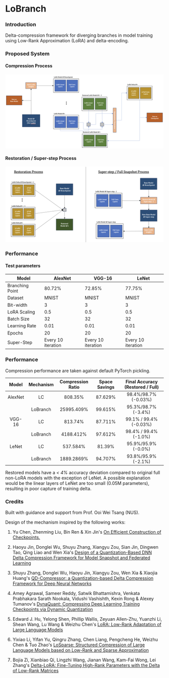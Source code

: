 # LoBranch

### Introduction

Delta-compression framework for diverging branches in model training using Low-Rank Approximation (LoRA) and delta-encoding.

### Proposed System

#### Compression Process

![compressionsystem](./assets/Compression.png)

#### Restoration / Super-step Process


![restorationsystem](./assets/Restoration.png)

### Performance

#### Test parameters

| Model                  | AlexNet                   | VGG-16                    | LeNet                     |
|------------------------|---------------------------|---------------------------|---------------------------|
|     Branching Point    |           80.72%          |           72.85%          |           77.75%          |
|         Dataset        |            MNIST          |            MNIST          |            MNIST          |
|        Bit-width       |              3            |              3            |              3            |
|       LoRA Scaling     |             0.5           |             0.5           |             0.5           |
|        Batch Size      |             32            |             32            |             32            |
|      Learning Rate     |            0.01           |            0.01           |            0.01           |
|          Epochs        |             20            |             20            |             20            |
|        Super-Step      |     Every 10 iteration    |     Every 10 iteration    |     Every 10 iteration    |

### Performance

Compression performance are taken against default PyTorch pickling.

|      Model     |     Mechanism    |     Compression Ratio    |     Space Savings    |     Final Accuracy     (Restored / Full)    |
|:--------------:|:----------------:|:------------------------:|:--------------------:|:-------------------------------------------:|
|     AlexNet    |         LC       |          808.35%         |        87.629%       |           98.4%/98.7%      (-0.03%)         |
|                |       LoBranch   |         25995.409%       |        99.615%       |            95.3%/98.7%     (-3.4%)          |
|      VGG-16    |         LC       |          813.74%         |        87.711%       |          99.1% / 99.4%     (-0.03%)         |
|                |     LoBranch     |         4188.412%        |        97.612%       |           98.4% / 99.4%     (-1.0%)         |
|      LeNet     |         LC       |          537.584%        |         81.39%       |            95.9%/95.9%     (-0.0%)          |
|                |     LoBranch     |         1889.2869%       |        94.707%       |            93.8%/95.9%     (-2.1%)          |


Restored models have a *< 4%* accuracy deviation compared to original full non-LoRA models with the exception of LeNet. A possible explanation would be the linear layers of LeNet are too small (0.05M parameters), resulting in poor capture of training delta.

### Credits

Built with guidance and support from Prof. Ooi Wei Tsang (NUS).

Design of the mechanism inspired by the following works:

1. Yu Chen, Zhenming Liu, Bin Ren & Xin Jin's [On Efficient Construction of Checkpoints.](https://arxiv.org/abs/2009.13003)

2. Haoyu Jin, Donglei Wu, Shuyu Zhang, Xiangyu Zou, Sian Jin, Dingwen Tao, Qing Liao and Wen Xia's [Design of a Quantization-Based DNN Delta Compression Framework for Model Snapshot and Federated Learning](https://ieeexplore.ieee.org/document/10018182)

3. Shuyu Zhang, Donglei Wu, Haoyu Jin, Xiangyu Zou, Wen Xia & Xiaojia Huang's [QD-Compressor: a Quantization-based Delta Compression Framework for Deep Neural Networks](https://ieeexplore.ieee.org/document/9643728)

4. Amey Agrawal, Sameer Reddy, Satwik Bhattamishra, Venkata Prabhakara Sarath Nookala, Vidushi Vashishth, Kexin Rong & Alexey Tumanov's [DynaQuant: Compressing Deep Learning Training Checkpoints via Dynamic Quantization](https://arxiv.org/abs/2306.11800)

5. Edward J. Hu, Yelong Shen, Phillip Wallis, Zeyuan Allen-Zhu, Yuanzhi Li, Shean Wang, Lu Wang & Weizhu Chen's [LoRA: Low-Rank Adaptation of Large Language Models](https://arxiv.org/abs/2106.09685)

6. Yixiao Li, Yifan Yu, Qingru Zhang, Chen Liang, Pengcheng He, Weizhu Chen & Tuo Zhao's [LoSparse: Structured Compression of Large Language Models based on Low-Rank and Sparse Approximation](https://arxiv.org/abs/2306.11222)

7. Bojia Zi, Xianbiao Qi, Lingzhi Wang, Jianan Wang, Kam-Fai Wong, Lei Zhang's [Delta-LoRA: Fine-Tuning High-Rank Parameters with the Delta of Low-Rank Matrices](https://arxiv.org/abs/2309.02411)